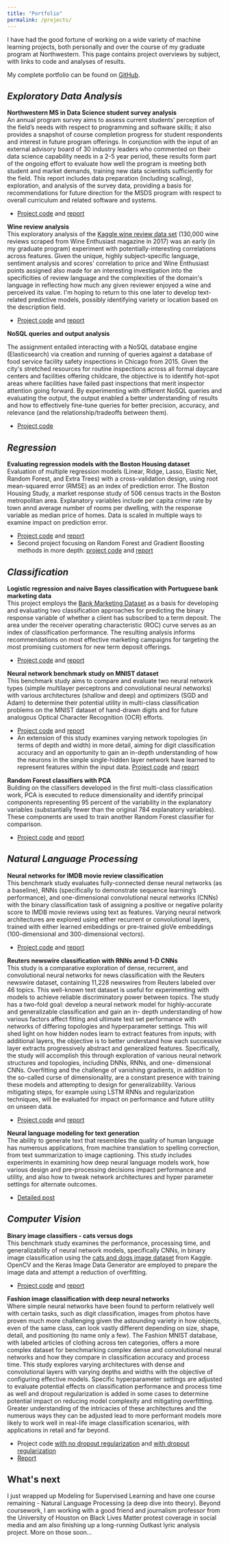 ```yaml
---
title: "Portfolio"
permalink: /projects/
---
```


I have had the good fortune of working on a wide variety of machine learning projects, both personally and over the course of my graduate program at Northwestern. This page contains project overviews by subject, with links to code and analyses of results.

My complete portfolio can be found on [GitHub](https://github.com/clboetticher/). 

## *Exploratory Data Analysis*

**Northwestern MS in Data Science student survey analysis**<br>
An annual program survey aims to assess current students’ perception of the field’s needs with respect to programming and software skills; it also provides a snapshot of course completion progress for student respondents and interest in future program offerings. In conjunction with the input of an external advisory board of 30 industry leaders who commented on their data science capability needs in a 2-5 year period, these results form part of the ongoing effort to evaluate how well the program is meeting both student and market demands, training new data scientists sufficiently for the field. This report includes data preparation (including scaling), exploration, and analysis of the survey data, providing a basis for recommendations for future direction for the MSDS program with respect to overall curriculum and related software and systems.
* [Project code](https://github.com/clboetticher/AppliedML/blob/master/MSDS422_A1_Exploring%20and%20Visualizing%20Data.ipynb) and [report](https://github.com/clboetticher/AppliedML/blob/master/pdfs/A1_report.pdf)

**Wine review analysis**<br>
This exploratory analysis of the [Kaggle wine review data set](https://www.kaggle.com/zynicide/wine-reviews) (130,000 wine reviews scraped from Wine Enthusiast magazine in 2017) was an early (in my graduate program) experiment with potentially-interesting correlations across features. Given the unique, highly subject-specific language, sentiment analysis and scores' correlation to price and Wine Enthusiast points assigned also made for an interesting investigation into the specificities of review language and the complexities of the domain's language in reflecting how much any given reviewer enjoyed a wine and perceived its value. I'm hoping to return to this one later to develop text-related predictive models, possibly identifying variety or location based on the description field.<br>
* [Project code](https://github.com/clboetticher/ExploratoryML/blob/master/MSDS430_Final_Wine%20Reviews.ipynb) and [report](https://github.com/clboetticher/ExploratoryML/blob/master/pdfs/Winerevs_finalpaper.pdf)

**NoSQL queries and output analysis**

The assignment entailed interacting with a NoSQL database engine (Elasticsearch) via creation and running of queries against a database of food service facility safety inspections in Chicago from 2015. Given the city's stretched resources for routine inspections across all formal daycare centers and facilities offering childcare, the objective is to identify hot-spot areas where facilities have failed past inspections that merit inspector attention going forward. By experimenting with different NoSQL queries and evaluating the output, the output enabled a better understanding of results and how to effectively fine-tune queries for better precision, accuracy, and relevance (and the relationship/tradeoffs between them). 
* [Project code](https://github.com/clboetticher/DBSystems/blob/master/MSDS420_A4_Chicago%20Food%20Inspections.ipynb)

## *Regression*

**Evaluating regression models with the Boston Housing dataset**<br>
Evaluation of multiple regression models (Linear, Ridge, Lasso, Elastic Net, Random Forest, and Extra Trees) with a cross-validation design, using root mean-squared error (RMSE) as an index of prediction error. The Boston Housing Study, a market response study of 506 census tracts in the Boston metropolitan area. Explanatory variables include per capita crime rate by town annd average number of rooms per dwelling, with the response variable as median price of homes. Data is scaled in multiple ways to examine impact on prediction error.
* [Project code](https://github.com/clboetticher/AppliedML/blob/master/MSDS422_A2_Evaluating%20Regression%20Models.ipynb) and [report](https://github.com/clboetticher/AppliedML/blob/master/pdfs/A2_report.pdf)
* Second project focusing on Random Forest and Gradient Boosting methods in more depth: [project code](https://github.com/clboetticher/AppliedML/blob/master/MSDS422_A4_Random%20Forests%20and%20Gradient%20Boosting.ipynb) and [report](https://github.com/clboetticher/AppliedML/blob/master/pdfs/A4_report.pdf)

## *Classification*

**Logistic regression and naive Bayes classification with Portuguese bank marketing data**<br>
This project employs the [Bank Marketing Dataset](https://archive.ics.uci.edu/ml/datasets/bank+marketing) as a basis for developing and evaluating two classification approaches for predicting the binary response variable of whether a client has subscribed to a term deposit. The area under the receiver operating characteristic (ROC) curve serves as an index of classification performance. The resulting analysis informs recommendations on most effective marketing campaigns for targeting the most promising customers for new term deposit offerings.
  * [Project code](https://github.com/clboetticher/AppliedML/blob/master/MSDS422_A3_Evaluating%20Classification%20Models.ipynb) and [report](https://github.com/clboetticher/AppliedML/blob/master/pdfs/A3_report.pdf)

**Neural network benchmark study on MNIST dataset**<br>
This benchmark study aims to compare and evaluate two neural network types (simple multilayer perceptrons and convolutional neural networks) with various architectures (shallow and deep) and optimizers (SGD and Adam) to determine their potential utility in multi-class classification problems on the MNIST dataset of hand-drawn digits and for future analogous Optical Character Recognition (OCR) efforts.
* [Project code](https://github.com/clboetticher/AppliedML/blob/master/MSDS422_A6_Neural_Networks.ipynb) and [report](https://github.com/clboetticher/AppliedML/blob/master/pdfs/A6_report.pdf)
* An extension of this study examines varying network topologies (in terms of depth and width) in more detail, aiming for digit classification accuracy and an opportunity to gain an in-depth understanding of how the neurons in the simple single-hidden layer network have learned to represent features within the input data. [Project code](https://github.com/clboetticher/DeepLearning/blob/master/MSDS458_A1_Digit%20classification%20with%20simple%20neural%20networks.ipynb) and [report](https://github.com/clboetticher/DeepLearning/blob/master/pdfs/A1_report.pdf)

**Random Forest classifiers with PCA**<br>
Building on the classifiers developed in the first multi-class classification work, PCA is executed to reduce dimensionality and identify principal components representing 95 percent of the variability in the explanatory variables (substantially fewer than the original 784 explanatory variables). These components are used to train another Random Forest classifier for comparison. 
* [Project code](https://github.com/clboetticher/AppliedML/blob/master/MSDS422_A5_Principal%20Components%20Analysis.ipynb) and [report](https://github.com/clboetticher/AppliedML/blob/master/pdfs/A5_report.pdf)

## *Natural Language Processing*

**Neural networks for IMDB movie review classification**<br>
This benchmark study evaluates fully-connected dense neural networks (as a baseline), RNNs (specifically to demonstrate sequence learning’s performance), and one-dimensional convolutional neural networks (CNNs) with the binary classification task of assigning a positive or negative polarity score to IMDB movie reviews using text as features. Varying neural network architectures are explored using either recurrent or convolutional layers, trained with either learned embeddings or pre-trained gloVe embeddings (100-dimensional and 300-dimensional vectors). 
* [Project code](https://github.com/clboetticher/AppliedML/blob/master/MSDS422_A8_Language%20Modeling%20with%20RNNs.ipynb) and [report](https://github.com/clboetticher/AppliedML/blob/master/pdfs/A8_report.pdf)

**Reuters newswire classification with RNNs annd 1-D CNNs**<br>
This study is a comparative exploration of dense, recurrent, and convolutional neural networks for news classification with the Reuters newswire dataset, containing 11,228 newswires from Reuters labeled over 46 topics. This well-known text dataset is useful for experimenting with models to achieve reliable discriminatory power between topics. The study has a two-fold goal: develop a neural network model for highly-accurate and generalizable classification and gain an in- depth understanding of how various factors affect fitting and ultimate test set performance with networks of differing topologies and hyperparameter settings. This will shed light on how hidden nodes learn to extract features from inputs; with additional layers, the objective is to better understand how each successive layer extracts progressively abstract and generalized features. Specifically, the study will accomplish this through exploration of various neural network structures and topologies, including DNNs, RNNs, and one- dimensional CNNs. Overfitting and the challenge of vanishing gradients, in addition to the so-called curse of dimensionality, are a constant presence with training these models and attempting to design for generalizability. Various mitigating steps, for example using LSTM RNNs and regularization techniques, will be evaluated for impact on performance and future utility on unseen data.
* [Project code](https://github.com/clboetticher/DeepLearning/blob/master/MSDS458_A3_Deep%20Neural%20Networks%20for%20NLP.ipynb) and [report](https://github.com/clboetticher/DeepLearning/blob/master/pdfs/A3_report.pdf)

**Neural language modeling for text generation**<br>
The ability to generate text that resembles the quality of human language has numerous applications, from machine translation to spelling correction, from text summarization to image captioning. This study includes experiments in examining how deep neural language models work, how various design and pre-processing decisions impact performance and utility, and also how to tweak network architectures and hyper parameter settings for alternate outcomes.
* [Detailed post](https://clboetticher.github.io/nlm/)

## *Computer Vision*

**Binary image classifiers - cats versus dogs**<br>
This benchmark study examines the performance, processing time, and generalizability of neural network models, specifically CNNs, in binary image classification using the [cats and dogs image dataset](https://www.kaggle.com/c/dogs-vs-cats-redux-kernels-edition/overview) from Kaggle. OpenCV and the Keras Image Data Generator are employed to prepare the image data and attempt a reduction of overfitting.
* [Project code](https://github.com/clboetticher/AppliedML/blob/master/MSDS422_A7_Image%20Processing%20with%20CNNs.ipynb) and [report](https://github.com/clboetticher/AppliedML/blob/master/pdfs/A7_report.pdf)

**Fashion image classification with deep neural networks**<br>
Where simple neural networks have been found to perform relatively well with certain tasks, such as digit classification, images from photos have proven much more challenging given the astounding variety in how objects, even of the same class, can look vastly different depending on size, shape, detail, and positioning (to name only a few). The Fashion MNIST database, with labeled articles of clothing across ten categories, offers a more complex dataset for benchmarking complex dense and convolutional neural networks and how they compare in classification accuracy and process time. This study explores varying architectures with dense and convolutional layers with varying depths and widths with the objective of configuring effective models. Specific hyperparameter settings are adjusted to evaluate potential effects on classification performance and process time as well and dropout regularization is added in some cases to determine potential impact on reducing model complexity and mitigating overfitting. Greater understanding of the intricacies of these architectures and the numerous ways they can be adjusted lead to more performant models more likely to work well in real-life image classification scenarios, with applications in retail and far beyond.
* Project code [with no dropout regularization](https://github.com/clboetticher/DeepLearning/blob/master/MSDS458_A2_CNNs_for_Computer_Vision_no_dropout.ipynb) and [with dropout regularization](https://github.com/clboetticher/DeepLearning/blob/master/MSDS458_A2_CNNs_for_Computer_Vision_dropout_experiments.ipynb)
* [Report](https://github.com/clboetticher/DeepLearning/blob/master/pdfs/A2_report.pdf)

## What's next
I just wrapped up Modeling for Supervised Learning and have one course remaining - Natural Language Processing (a deep dive into theory). Beyond coursework, I am working with a good friend and journalism professor from the University of Houston on Black Lives Matter protest coverage in social media and am also finishing up a long-running Outkast lyric analysis project. More on those soon...

